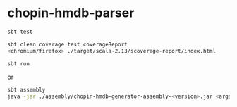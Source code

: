 # chopin-hmdb-parser

```bash
sbt test
```

```bash
sbt clean coverage test coverageReport
<chromium/firefox> ./target/scala-2.13/scoverage-report/index.html
```

```bash
sbt run
```

or
```bash
sbt assembly
java -jar ./assembly/chopin-hmdb-generator-assembly-<version>.jar <args>
```

